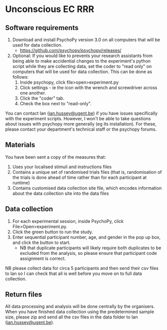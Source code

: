 # Unconscious EC RRR

## Software requirements

1. Download and install PsychoPy version 3.0 on all computers that will be used for data collection.
   - https://github.com/psychopy/psychopy/releases/
2. Optional: If you would like to prevents your research assistants from being able to make accidential changes to the experiment's python script while they are collecting data, set the coder to "read only" on computers that will be used for data collection. This can be done as follows:
   1.  Inside psychopy, click file>open>experiment.py
   2.  Click settings - ie the icon with the wrench and screwdriver across one another.
   3.  Click the "coder" tab.
   4.  Check the box next to "read-only".

You can contact Ian (ian.hussey@ugent.be) if you have issues specifically with the experiment scripts. However, I won't be able to take questions about issues with psychopy more generally (eg its installation). For these, please contact your department's technical staff or the psychopy forums.

## Materials

You have been sent a copy of the measures that:

1. Uses your localised stimuli and instructions files
2. Contains a unique set of randomised trials files (that is, randomisation of the trials is done ahead of time rather than for each participant at runtime)
3. Contains customised data collection site file, which encodes information about the data collection site into the data files

## Data collection

1. For each experimental session, inside PsychoPy, click File>Open>experiment.py. 
2. Click the green button to run the study.
3. Enter sequential participant number, age, and gender in the pop up box, and click the button to start.
   - NB that duplicate participants will likely require both duplicates to be excluded from the analysis, so please ensure that participant code assignment is correct.

NB please collect data for circa 5 participants and then send their csv files to Ian so I can check that all is well before you move on to full data collection. 

## Return files

All data processing and analysis will be done centrally by the organisers. When you have finished data collection using the predetermined sample size, please zip and send all the csv files in the data folder to Ian (ian.hussey@ugent.be).